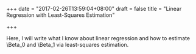 +++
date = "2017-02-26T13:59:04+08:00"
draft = false
title = "Linear Regression with Least-Squares Estimation"

+++

Here, I will write what I know about linear regression and how to estimate \Beta_0 and \Beta_1 via least-squares estimation.  

